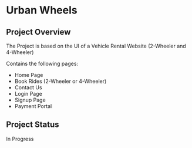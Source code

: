 # Urban Wheels

## Project Overview
The Project is based on the UI of a Vehicle Rental Website (2-Wheeler and 4-Wheeler)

Contains the following pages:
- Home Page
- Book Rides (2-Wheeler or 4-Wheeler)
- Contact Us
- Login Page
- Signup Page
- Payment Portal

## Project Status
In Progress
